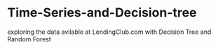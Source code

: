 # Time-Series-and-Decision-tree
exploring the data avilable at LendingClub.com with Decision Tree and Random Forest
